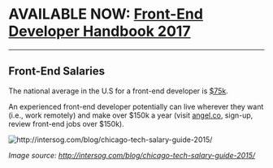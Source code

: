 # AVAILABLE NOW: [Front-End Developer Handbook 2017](https://www.gitbook.com/book/frontendmasters/front-end-handbook-2017/details)

***

## Front-End Salaries

The national average in the U.S for a front-end developer is [$75k](http://www.glassdoor.com/Salaries/front-end-web-developer-salary-SRCH_KO0,23.htm). 

An experienced front-end developer potentially can live wherever they want (i.e., work remotely) and make over $150k a year (visit [angel.co](https://angel.co/jobs), sign-up, review front-end jobs over $150k).

![](../images/front-end-salary.png "http://intersog.com/blog/chicago-tech-salary-guide-2015/")

<cite>Image source: <a href="http://intersog.com/blog/chicago-tech-salary-guide-2015/">http://intersog.com/blog/chicago-tech-salary-guide-2015/</a></cite>












 






